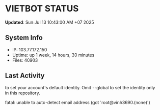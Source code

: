 # VIETBOT STATUS
**Updated**: Sun Jul 13 10:43:00 AM +07 2025

## System Info
- IP: 103.77.172.150
- Uptime: up 1 week, 14 hours, 30 minutes
- Files: 40903

## Last Activity

to set your account's default identity.
Omit --global to set the identity only in this repository.

fatal: unable to auto-detect email address (got 'root@vinh3690.(none)')
